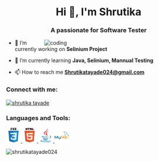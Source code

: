 <h1 align="center">Hi 👋, I'm Shrutika</h1>
<h3 align="center">A passionate for Software Tester</h3>
<img align="right" alt="coding" width="400" src="https://cdn.dribbble.com/users/1857592/screenshots/3848396/character-typing.gif">

- 🔭 I’m currently working on **Selinium Project**

- 🌱 I’m currently learning **Java, Selinium, Mannual Testing**

- 📫 How to reach me **Shrutikatayade024@gmail.com**

<h3 align="left">Connect with me:</h3>
<p align="left">
<a href="[https://linkedin.com/in/shrutika tayade](https://www.linkedin.com/in/shrutika-tayade-79a342287/)" target="blank"><img align="center" src="https://raw.githubusercontent.com/rahuldkjain/github-profile-readme-generator/master/src/images/icons/Social/linked-in-alt.svg" alt="shrutika tayade" height="30" width="40" /></a>
</p>

<h3 align="left">Languages and Tools:</h3>
<p align="left"> <a href="https://www.w3schools.com/css/" target="_blank" rel="noreferrer"> <img src="https://raw.githubusercontent.com/devicons/devicon/master/icons/css3/css3-original-wordmark.svg" alt="css3" width="40" height="40"/> </a> <a href="https://www.w3.org/html/" target="_blank" rel="noreferrer"> <img src="https://raw.githubusercontent.com/devicons/devicon/master/icons/html5/html5-original-wordmark.svg" alt="html5" width="40" height="40"/> </a> <a href="https://www.java.com" target="_blank" rel="noreferrer"> <img src="https://raw.githubusercontent.com/devicons/devicon/master/icons/java/java-original.svg" alt="java" width="40" height="40"/> </a> <a href="https://www.mysql.com/" target="_blank" rel="noreferrer"> <img src="https://raw.githubusercontent.com/devicons/devicon/master/icons/mysql/mysql-original-wordmark.svg" alt="mysql" width="40" height="40"/> </a> </p>

<p><img align="left" src="https://github-readme-stats.vercel.app/api/top-langs?username=shrutikatayade024&show_icons=true&locale=en&layout=compact" alt="shrutikatayade024" /></p>

